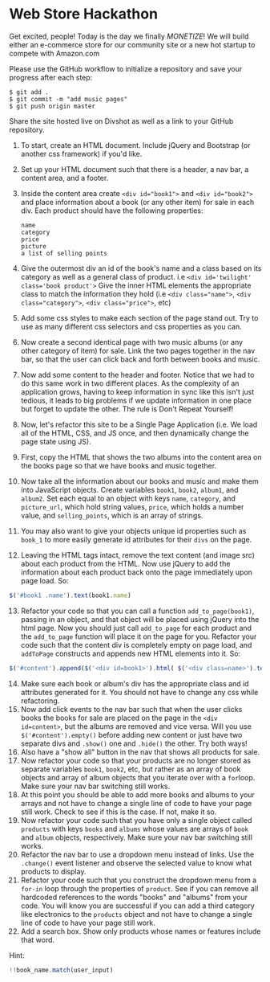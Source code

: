 # Web Store Hackathon

Get excited, people! Today is the day we finally *MONETIZE*! We will build either an e-commerce store for our community site or a new hot startup to compete with Amazon.com

Please use the GitHub workflow to initialize a repository and save your progress after each step:
```
$ git add .
$ git commit -m "add music pages"
$ git push origin master
```

Share the site hosted live on Divshot as well as a link to your GitHub repository.

1. To start, create an HTML document. Include jQuery and Bootstrap (or another css framework) if you'd like.
2. Set up your HTML document such that there is a header, a nav bar, a content area, and a footer.
3. Inside the content area create `<div id="book1">` and `<div id="book2">` and place information about a book (or any other item) for sale in each div. Each product should have the following properties:
    ```
    name
    category
    price
    picture
    a list of selling points
    ```
4. Give the outermost div an id of the book's name and a class based on its category as well as a general class of product. i.e `<div id='twilight' class='book product'>` Give the inner HTML elements the appropriate class to match the information they hold (i.e `<div class="name">`, `<div class="category">`, `<div class="price">`, etc)
5. Add some css styles to make each section of the page stand out. Try to use as many different css selectors and css properties as you can.
6. Now create a second identical page with two music albums (or any other category of item) for sale. Link the two pages together in the nav bar, so that the user can click back and forth between books and music.
7. Now add some content to the header and footer. Notice that we had to do this same work in two different places. As the complexity of an application grows, having to keep information in sync like this isn't just tedious, it leads to big problems if we update information in one place but forget to update the other. The rule is Don't Repeat Yourself!
8. Now, let's refactor this site to be a Single Page Application (i.e. We load all of the HTML, CSS, and JS once, and then dynamically change the page state using JS).

9. First, copy the HTML that shows the two albums into the content area on the books page so that we have books and music together.
10. Now take all the information about our books and music and make them into JavaScript objects. Create variables `book1`, `book2`, `album1`, and `album2`. Set each equal to an object with keys `name`, `category`, and `picture_url`, which hold string values, `price`, which holds a number value, and `selling_points`, which is an array of strings.
11. You may also want to give your objects unique id properties such as `book_1` to more easily generate id attributes for their `divs` on the page.
12. Leaving the HTML tags intact, remove the text content (and image src) about each product from the HTML. Now use jQuery to add the information about each product back onto the page immediately upon page load. So:
```javascript
$('#book1 .name').text(book1.name)
```
13. Refactor your code so that you can call a function `add_to_page(book1)`, passing in an object, and that object will be placed using jQuery into the html page. Now you should just call `add_to_page` for each product and the `add_to_page` function will place it on the page for you.
Refactor your code such that the content div is completely empty on page load, and `addToPage` constructs and appends new HTML elements into it. So:
```javascript
$('#content').append($('<div id=book1>').html( $('<div class=name>').text(book1.name)))
```
14. Make sure each book or album's div has the appropriate class and id attributes generated for it. You should not have to change any css while refactoring.
15. Now add click events to the nav bar such that when the user clicks books the books for sale are placed on the page in the `<div id=content>`, but the albums are removed and vice versa. Will you use `$('#content').empty()` before adding new content or just have two separate divs and `.show()` one and `.hide()` the other. Try both ways!
16. Also have a "show all" button in the nav that shows all products for sale.
17. Now refactor your code so that your products are no longer stored as separate variables `book1`, `book2`, etc, but rather as an array of book objects and array of album objects that you iterate over with a `for`loop. Make sure your nav bar switching still works.
18. At this point you should be able to add more books and albums to your arrays and not have to change a single line of code to have your page still work. Check to see if this is the case. If not, make it so.
19. Now refactor your code such that you have only a single object called `products` with keys `books` and `albums` whose values are arrays of `book` and `album` objects, respectively. Make sure your nav bar switching still works.
20. Refactor the nav bar to use a dropdown menu instead of links. Use the `.change()` event listener and observe the selected value to know what products to display.
21. Refactor your code such that you construct the dropdown menu from a `for-in` loop through the properties of `product`. See if you can remove all hardcoded references to the words "books" and "albums" from your code. You will know you are successful if you can add a third category like electronics to the `products` object and not have to change a single line of code to have your page still work.
22. Add a search box. Show only products whose names or features include that word. 

Hint:
```javascript
!!book_name.match(user_input)
```
